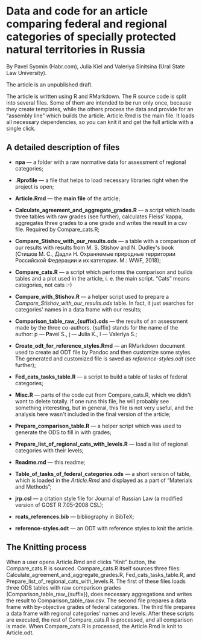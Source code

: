 # Data and code for an article comparing federal and regional categories of specially protected natural territories in Russia

By Pavel Syomin (Habr.com), Julia Kiel and Valeriya Sinitsina (Ural State Law University).

The article is an unpublished draft.

The article is written using R and RMarkdown. The R source code is split into several files. Some of them are intended to be run only once, because they create templates, while the others process the data and provide for an “assembly line” which builds the article. Article.Rmd is the main file. It loads all necessary dependencies, so you can knit it and get the full article with a single click.

## A detailed description of files

* **npa** — a folder with a raw normative data for assessment of regional categories;

* **.Rprofile** — a file that helps to load necessary libraries right when the project is open;

* **Article.Rmd** — the **main file** of the article;

* **Calculate_agreement_and_aggregate_grades.R** — a script which loads three tables with raw grades (see further), calculates Fleiss' kappa, aggregates three grades to a one grade and writes the result in a csv file. Required by Compare_cats.R;

* **Compare_Stishov_with_our_results.ods** — a table with a comparison of our results with results from M. S. Stishov and N. Dudley's book (Стишов М. С., Дадли Н. Охраняемые природные территории Российской Федерации и их категории. М.: WWF, 2018);

* **Compare_cats.R** — a script which performs the comparison and builds tables and a plot used in the article, i. e. the main script. “Cats” means categories, not cats :-)

* **Compare_with_Stishov.R** — a helper script used to prepare a *Compare_Stishov_with_our_results.ods* table. In fact, it just searches for categories' names in a data frame with our results;

* **Comparison_table_raw_{suffix}.ods** — 
the results of an assessment made by the three co-authors. {suffix} stands for the name of the author: p — **P**avel S., j — **J**ulia K., l — Va**l**eriya S.;

* **Create_odt_for_reference_styles.Rmd** — an RMarkdown document used to create ad ODT file by Pandoc and then customize some styles. The generated and customized file is saved as *reference-styles.odt* (see further);

* **Fed_cats_tasks_table.R** — a script to build a table of tasks of federal categories;

* **Misc.R** — parts of the code cut from Compare_cats.R, which we didn't want to delete totally. If one runs this file, he will probably see something interesting, but in general, this file is not very useful, and the analysis here wasn't included in the final version of the article;

* **Prepare_comparison_table.R** — a helper script which was used to generate the ODS to fill in with grades;

* **Prepare_list_of_regional_cats_with_levels.R** — load a list of regional categories with their levels;

* **Readme.md** — this readme;

* **Table_of_tasks_of_federal_categories.ods** — a short version of table, which is loaded in the *Article.Rmd* and displayed as a part of “Materials and Methods”;

* **jrp.csl** — a citation style file for Journal of Russian Law (a modified version of GOST R 7.05-2008 CSL);

* **rcats_references.bib** — bibliography in BibTeX;

* **reference-styles.odt** — an ODT with reference styles to knit the article.

## The Knitting process

When a user opens Article.Rmd and clicks “Knit” button, the Compare_cats.R is sourced. Compare_cats.R itself sources three files: Calculate_agreement_and_aggregate_grades.R, Fed_cats_tasks_table.R, and Prepare_list_of_regional_cats_with_levels.R. The first of these files loads three ODS tables with raw comparison grades (Comparison_table_raw_{suffix}), does necessary aggregations and writes the result to Comparison_table_raw.csv. The second file prepares a data frame with by-objective grades of federal categories. The third file prepares a data frame with regional categories' names and levels. After these scripts are executed, the rest of Compare_cats.R is processed, and all comparison is made. When Compare_cats.R is processed, the Article.Rmd is knit to Article.odt.